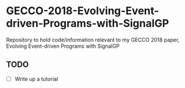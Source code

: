 # GECCO-2018-Evolving-Event-driven-Programs-with-SignalGP
Repository to hold code/information relevant to my GECCO 2018 paper, Evolving Event-driven Programs with SignalGP

## TODO
  * [ ] Write up a tutorial
